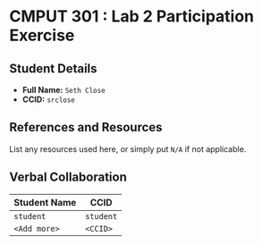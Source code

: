 # CMPUT 301 : Lab 2 Participation Exercise

## Student Details

- **Full Name:** `Seth Close`
- **CCID:** `srclose`

## References and Resources

List any resources used here, or simply put `N/A` if not applicable.

## Verbal Collaboration

| Student Name | CCID      |
| ------------ | --------- |
| `student`    | `student` |
| `<Add more>` | `<CCID>`  |
